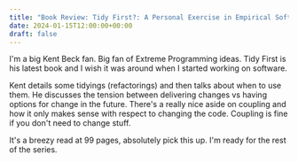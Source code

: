 ```yaml
---
title: "Book Review: Tidy First?: A Personal Exercise in Empirical Software Design"
date: 2024-01-15T12:00:00+00:00
draft: false
---
```


I'm a big Kent Beck fan. Big fan of Extreme Programming ideas. Tidy First is his latest book and I wish it was around when I started working on software.

Kent details some tidyings (refactorings) and then talks about when to use them. He discusses the tension between delivering changes vs having options for change in the future. There's a really nice aside on coupling and how it only makes sense with respect to changing the code. Coupling is fine if you don't need to change stuff.

It's a breezy read at 99 pages, absolutely pick this up. I'm ready for the rest of the series.